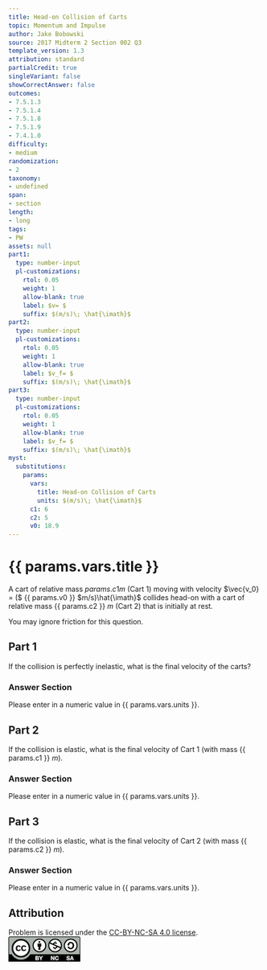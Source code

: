 ```yaml
---
title: Head-on Collision of Carts
topic: Momentum and Impulse
author: Jake Bobowski
source: 2017 Midterm 2 Section 002 Q3
template_version: 1.3
attribution: standard
partialCredit: true
singleVariant: false
showCorrectAnswer: false
outcomes:
- 7.5.1.3
- 7.5.1.4
- 7.5.1.8
- 7.5.1.9
- 7.4.1.0
difficulty:
- medium
randomization:
- 2
taxonomy:
- undefined
span:
- section
length:
- long
tags:
- PW
assets: null
part1:
  type: number-input
  pl-customizations:
    rtol: 0.05
    weight: 1
    allow-blank: true
    label: $v= $
    suffix: $(m/s)\; \hat{\imath}$
part2:
  type: number-input
  pl-customizations:
    rtol: 0.05
    weight: 1
    allow-blank: true
    label: $v_f= $
    suffix: $(m/s)\; \hat{\imath}$
part3:
  type: number-input
  pl-customizations:
    rtol: 0.05
    weight: 1
    allow-blank: true
    label: $v_f= $
    suffix: $(m/s)\; \hat{\imath}$
myst:
  substitutions:
    params:
      vars:
        title: Head-on Collision of Carts
        units: $(m/s)\; \hat{\imath}$
      c1: 6
      c2: 5
      v0: 18.9
---
```

# {{ params.vars.title }}
A cart of relative mass ${{ params.c1 }}m$ (Cart 1) moving with velocity $\vec{v_0} = ($ {{ params.v0 }} $m/s)\hat{\imath}$ collides head-on with a cart of relative mass {{ params.c2 }} $m$ (Cart 2) that is initially at rest.

You may ignore friction for this question.

## Part 1

If the collision is perfectly inelastic, what is the final velocity of the carts?

### Answer Section

Please enter in a numeric value in {{ params.vars.units }}.

## Part 2

If the collision is elastic, what is the final velocity of Cart 1 (with mass {{ params.c1 }} $m$).

### Answer Section

Please enter in a numeric value in {{ params.vars.units }}.

## Part 3

If the collision is elastic, what is the final velocity of Cart 2 (with mass {{ params.c2 }} $m$).

### Answer Section

Please enter in a numeric value in {{ params.vars.units }}.

## Attribution

Problem is licensed under the [CC-BY-NC-SA 4.0 license](https://creativecommons.org/licenses/by-nc-sa/4.0/).<br> ![The Creative Commons 4.0 license requiring attribution-BY, non-commercial-NC, and share-alike-SA license.](https://raw.githubusercontent.com/firasm/bits/master/by-nc-sa.png)